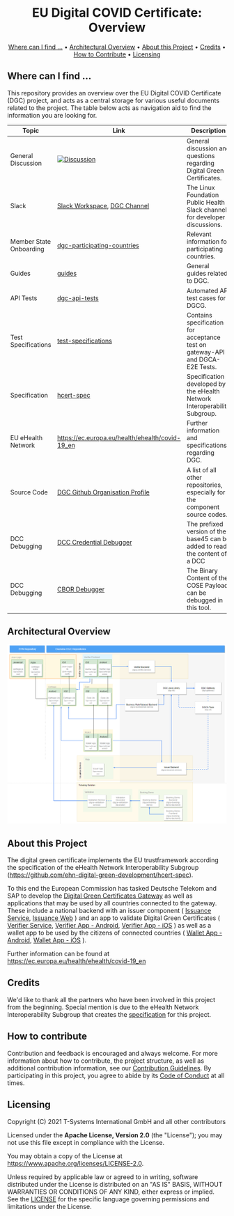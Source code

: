 <h1 align="center">
 EU Digital COVID Certificate: Overview
</h1>

<p align="center">
    <a href="#where-can-i-find-">Where can I find ...</a> •
    <a href="#architectural-overview">Architectural Overview</a> •
    <a href="#about-this-project">About this Project</a> •
    <a href="#credits">Credits</a> •
    <a href="#how-to-contribute">How to Contribute</a> •
    <a href="#licensing">Licensing</a>
</p>

## Where can I find ... 

This repository provides an overview over the EU Digital COVID Certificate (DGC) project, and acts as a central storage for various useful documents related to the project. The table below acts as navigation aid to find the information you are looking for.

| Topic                   | Link                                            | Description                                                                  |
|-------------------------|-------------------------------------------------|------------------------------------------------------------------------------|
| General Discussion      |  [![Discussion](https://img.shields.io/github/issues/eu-digital-green-certificates/dgc-overview?style=flat)](/../../issues) | General discussion and questions regarding Digital Green Certificates. |
| Slack                   | [Slack Workspace], [DGC Channel]                | The Linux Foundation Public Health Slack channel for developer discussions.  |
| Member State Onboarding | [dgc-participating-countries]                   | Relevant information for participating countries.                            |
| Guides                  | [guides]                                        | General guides related to DGC.                                               |
| API Tests               | [dgc-api-tests]                                 | Automated API test cases for DGCG.                                           |
| Test Specifications     | [test-specifications]                           | Contains specification for acceptance test on gateway-API and DGCA-E2E Tests.   | 
| Specification           | [hcert-spec]                                    | Specification developed by the eHealth Network Interoperability Subgroup.    |
| EU eHealth Network      | https://ec.europa.eu/health/ehealth/covid-19_en | Further information and specifications regarding DGC.                        |
| Source Code             | [DGC Github Organisation Profile]               | A list of all other repositories, especially for the component source codes. |
| DCC Debugging           | [DCC Credential Debugger]                       | The prefixed version of the base45 can be added to read the content of a DCC |
| DCC Debugging           | [CBOR Debugger]                                 | The Binary Content of the COSE Payload can be debugged in this tool. 



[dgc-participating-countries]: https://github.com/eu-digital-green-certificates/dgc-participating-countries
[onboarding checklist]: https://github.com/eu-digital-green-certificates/dgc-participating-countries/blob/main/gateway/OnboardingChecklist.md
[guides]: ./guides
[test-specifications]: ./test-specification
[dgc-api-tests]: https://github.com/eu-digital-green-certificates/dgc-api-tests
[hcert-spec]: https://github.com/ehn-digital-green-development/hcert-spec
[Slack Workspace]: https://lfpublichealth.slack.com
[DGC channel]: https://lfpublichealth.slack.com/archives/C01UZFNU3M0
[DGC Github Organisation Profile]: https://github.com/eu-digital-green-certificates
[DCC Credential Debugger]: https://github.pathcheck.org/debug.html
[CBOR Debugger]: http://cbor.me/

## Architectural Overview

![Architectural Overview](./images/OverviewDGC.png)

## About this Project

The digital green certificate implements the EU trustframework according the specification of the eHealth Network Interoperability Subgroup (https://github.com/ehn-digital-green-development/hcert-spec). 

To this end the European Commission has tasked Deutsche Telekom and SAP to develop the [Digital Green Certificates Gateway](https://github.com/eu-digital-green-certificates/dgc-gateway) as well as applications that may be used by all countries connected to the gateway. These include a national backend with an issuer component ( [Issuance Service](https://github.com/eu-digital-green-certificates/dgca-issuance-service), [Issuance Web](https://github.com/eu-digital-green-certificates/dgca-issuance-web) ) and an app to validate Digital Green Certificates ( [Verifier Service](https://github.com/eu-digital-green-certificates/dgca-verifier-service), [Verifier App - Android](https://github.com/eu-digital-green-certificates/dgca-verifier-app-android), [Verifier App - iOS](https://github.com/eu-digital-green-certificates/dgca-verifier-app-ios) ) as well as a wallet app to be used by the citizens of connected countries ( [Wallet App - Android](https://github.com/eu-digital-green-certificates/dgca-wallet-app-android), [Wallet App - iOS](https://github.com/eu-digital-green-certificates/dgca-wallet-app-ios) ).

Further information can be found at https://ec.europa.eu/health/ehealth/covid-19_en 

## Credits

We'd like to thank all the partners who have been involved in this project from the beginning. Special mention is due to the eHealth Network Interoperability Subgroup that creates the [specification](https://github.com/ehn-digital-green-development/hcert-spec) for this project. 


## How to contribute  

Contribution and feedback is encouraged and always welcome. For more information about how to contribute, the project structure, as well as additional contribution information, see our [Contribution Guidelines](./CONTRIBUTING.md). By participating in this project, you agree to abide by its [Code of Conduct](./CODE_OF_CONDUCT.md) at all times.

## Licensing

Copyright (C) 2021 T-Systems International GmbH and all other contributors

Licensed under the **Apache License, Version 2.0** (the "License"); you may not use this file except in compliance with the License.

You may obtain a copy of the License at https://www.apache.org/licenses/LICENSE-2.0.

Unless required by applicable law or agreed to in writing, software distributed under the License is distributed on an "AS IS" BASIS, WITHOUT WARRANTIES OR CONDITIONS OF ANY KIND, either express or implied. See the [LICENSE](./LICENSE) for the specific language governing permissions and limitations under the License.
